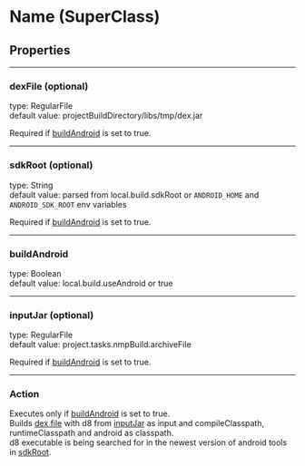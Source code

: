 # Name (SuperClass)

## Properties

---

### dexFile (optional)

type: RegularFile\
default value: projectBuildDirectory/libs/tmp/dex.jar

Required if [buildAndroid](#buildandroid) is set to true.

---

### sdkRoot (optional)

type: String\
default value: parsed from local.build.sdkRoot or `ANDROID_HOME` and `ANDROID_SDK_ROOT` env variables

Required if [buildAndroid](#buildandroid) is set to true.

---

### buildAndroid

type: Boolean\
default value: local.build.useAndroid or true

---

### inputJar (optional)

type: RegularFile\
default value: project.tasks.nmpBuild.archiveFile

Required if [buildAndroid](#buildandroid) is set to true.

---

### Action

Executes only if [buildAndroid](#buildandroid) is set to true.\
Builds [dex file](#dexfile-optional) with d8 from [inputJar](#inputjar) as input and compileClasspath, runtimeClasspath and android as classpath.\
d8 executable is being searched for in the newest version of android tools in [sdkRoot](#sdkroot-optional).
